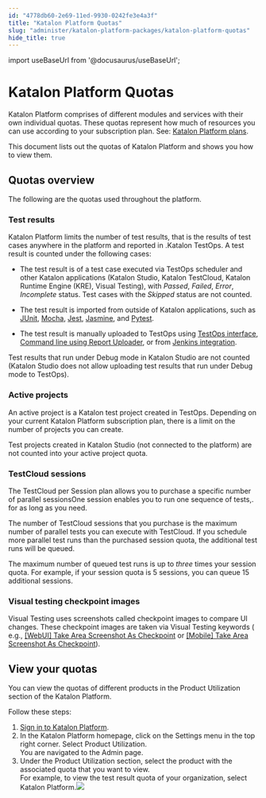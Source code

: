 ```yaml
---
id: "4778db60-2e69-11ed-9930-0242fe3e4a3f"
title: "Katalon Platform Quotas"
slug: "administer/katalon-platform-packages/katalon-platform-quotas"
hide_title: true
---
```

import useBaseUrl from '@docusaurus/useBaseUrl';


# <a id="concept-6067" class="anchor_top_offset"/><a id="ariaid-title1" class="anchor_top_offset"/>Katalon Platform Quotas

<p xmlns="http://www.w3.org/1999/xhtml" className="p"><span className="ph">Katalon Platform</span> comprises of different modules and services with their own individual quotas. These quotas represent how much of resources you can use according to your subscription plan. See: <a className="xref" href="/docs/administer/katalon-platform-packages/katalon-platform-plans">Katalon Platform plans</a>.</p> 
<p xmlns="http://www.w3.org/1999/xhtml" className="p">This document lists out the quotas of <span className="ph">Katalon Platform</span> and shows you how to view them.</p> 

## <a id="concept-8991" class="anchor_top_offset"/>Quotas overview

<p xmlns="http://www.w3.org/1999/xhtml" className="p">The following are the quotas used throughout the platform.</p> 

### Test results

<div xmlns="http://www.w3.org/1999/xhtml" className="p"><span className="ph">Katalon Platform</span> limits the number of test results, that is the results of test cases anywhere in the platform and reported in .<span className="ph">Katalon TestOps</span>. A test result is counted under the following cases: <ul className="ul"><li className="li"><p className="p">The test result is of a test case executed via <span className="ph">TestOps</span> scheduler and other Katalon applications (<span className="ph">Katalon Studio</span>, <span className="ph">Katalon TestCloud</span>, <span className="ph">Katalon Runtime Engine (KRE)</span>, <span className="ph">Visual Testing</span>), with <em className="ph i">Passed</em>, <em className="ph i">Failed</em>, <em className="ph i">Error</em>, <em className="ph i">Incomplete</em> status. Test cases with the <em className="ph i">Skipped</em> status are not counted.</p></li><li className="li"><p className="p">The test result is imported from outside of Katalon applications, such as <a className="xref" href="/docs/analyze/reports/upload-test-reports/upload-junit-and-katalon-studio-reports-to-testops-manually">JUnit</a>, <a className="xref" href="/docs/analyze/reports/upload-test-reports/upload-reports-from-other-framework/upload-test-reports-from-mocha-to-katalon-testops">Mocha</a>, <a className="xref" href="/docs/analyze/reports/upload-test-reports/upload-reports-from-other-framework/upload-test-reports-from-jest-to-katalon-testops">Jest</a>, <a className="xref" href="/docs/analyze/reports/upload-test-reports/upload-reports-from-other-framework/upload-test-reports-from-jasmine-to-katalon-testops">Jasmine</a>, and <a className="xref" href="/docs/analyze/reports/upload-test-reports/upload-reports-from-other-framework/upload-test-reports-from-pytest-to-katalon-testops">Pytest</a>.</p></li><li className="li">The test result is manually uploaded to <span className="ph">TestOps</span> using <a className="xref" href="/docs/analyze/reports/upload-test-reports/upload-junit-and-katalon-studio-reports-to-testops-manually">TestOps interface</a>, <a className="xref" href="/docs/analyze/reports/upload-test-reports/upload-junit-and-report-files-to-using-command-line">Command line using Report Uploader</a>, or from <a className="xref" href="/docs/execute/cicd-integrations/jenkins-integration/use-katalon-plugins-for-jenkins-integration/integrate-jenkins-with-testops">Jenkins integration</a>.</li></ul></div>
<p xmlns="http://www.w3.org/1999/xhtml" className="p">Test results that run under Debug mode in <span className="ph">Katalon Studio</span> are not counted (<span className="ph">Katalon Studio</span> does not allow uploading test results that run under Debug mode to <span className="ph">TestOps</span>).</p> 

### Active projects

<p xmlns="http://www.w3.org/1999/xhtml" className="p">An active project is a <span className="ph">Katalon</span> test project created in <span className="ph">TestOps</span>. Depending on your current <span className="ph">Katalon Platform</span> subscription plan, there is a limit on the number of projects you can create.</p> 
<p xmlns="http://www.w3.org/1999/xhtml" className="p">Test projects created in <span className="ph">Katalon Studio</span> (not connected to the platform) are not counted into your active project quota.</p> 

### TestCloud sessions

<p xmlns="http://www.w3.org/1999/xhtml" className="p">The <span className="ph uicontrol">TestCloud</span> per Session plan allows you to purchase a specific number of parallel sessionsOne session enables you to run one sequence of tests,.  for as long as you need.</p> 
<p xmlns="http://www.w3.org/1999/xhtml" className="p">The number of TestCloud sessions that you purchase is the maximum number of parallel tests you can execute with TestCloud. If you schedule more parallel test runs than the purchased session quota, the additional test runs will be queued. </p> 
<p xmlns="http://www.w3.org/1999/xhtml" className="p">The maximum number of queued test runs is up to <em className="ph i">three</em> times your session quota. For example, if your session quota is 5 sessions, you can queue 15 additional sessions.</p> 

### Visual testing checkpoint images

<p xmlns="http://www.w3.org/1999/xhtml" className="p"><span className="ph">Visual Testing</span> uses screenshots called checkpoint images to compare UI changes. These checkpoint images are taken via <span className="ph">Visual Testing</span> keywords ( e.g., <a className="xref" href="/docs/create-tests/keywords/keyword-description-in-katalon-studio/visual-based-web-testing-keywords/webui-take-area-screenshot-as-checkpoint">[WebUI] Take Area Screenshot As Checkpoint</a> or <a className="xref" href="/docs/create-tests/keywords/keyword-description-in-katalon-studio/visual-based-mobile-testing-keywords/mobile-take-area-screenshot-as-checkpoint">[Mobile] Take Area Screenshot As Checkpoint</a>).</p> 

## <a id="task-5674" class="anchor_top_offset"/>View your quotas

<section xmlns="http://www.w3.org/1999/xhtml" className="section context"><p className="p">You can view the quotas of different products in the <span className="ph uicontrol">Product Utilization</span> section of the <span className="ph">Katalon Platform</span>.</p><p className="p">Follow these steps:</p></section> 
<ol xmlns="http://www.w3.org/1999/xhtml" className="ol steps"><li className="li step stepexpand"><span className="ph cmd"><a className="xref j-external-link" href="https://katalon.com/sign-in" target="_blank">Sign in to Katalon Platform</a>. </span></li><li className="li step stepexpand"><span className="ph cmd">In the <span className="ph">Katalon Platform</span> homepage, click on the <span className="ph uicontrol">Settings</span> menu in the top right corner. Select <span className="ph uicontrol">Product Utilization</span>.</span><div className="itemgroup stepresult">You are navigated to the <span className="ph uicontrol">Admin</span> page.</div></li><li className="li step stepexpand"><span className="ph cmd">Under the <span className="ph uicontrol">Product Utilization</span> section, select the product with the associated quota that you want to view.</span><div className="itemgroup stepxmp">For example, to view the test result quota of your organization, select <span className="ph uicontrol">Katalon Platform</span>.<img className="image" width={700} src={useBaseUrl("/26b6e090-3321-11ed-9930-0242fe3e4a3f.png")} /></div></li></ol> 
